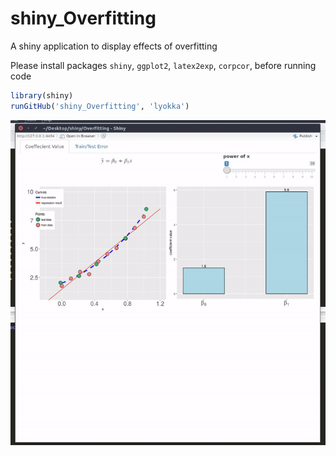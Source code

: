 # shiny_Overfitting
A shiny application to display effects of overfitting

Please install packages ``shiny``, ``ggplot2``, ``latex2exp``, ``corpcor``, before running code

```R
library(shiny)
runGitHub('shiny_Overfitting', 'lyokka')
```

![](overfit.gif)
